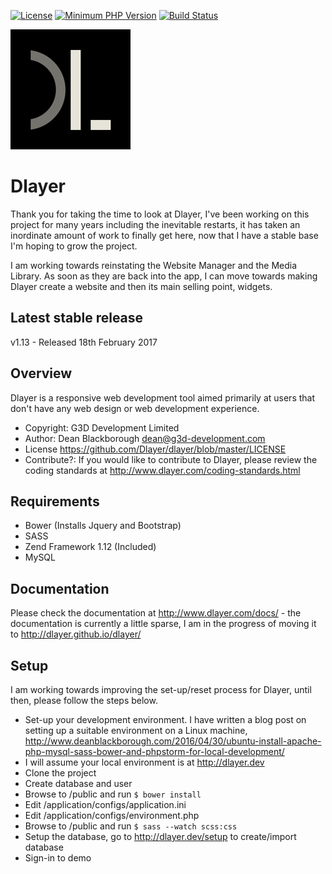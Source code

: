 [![License](https://img.shields.io/badge/license-MIT-blue.svg)](https://github.com/Dlayer/dlayer/blob/master/LICENSE)
[![Minimum PHP Version](https://img.shields.io/badge/php-%3E%3D%205.6-8892BF.svg)](https://php.net/)
[![Build Status](https://travis-ci.org/Dlayer/dlayer.svg?branch=master)](https://travis-ci.org/Dlayer/dlayer)

![Dlayer_Logo](public/images/favicon-192x192.png)

Dlayer
======

Thank you for taking the time to look at Dlayer, I've been working on this project for many years including the inevitable restarts, it has taken an inordinate amount of work to finally get here, now that I have a stable base I'm hoping to grow the project.

I am working towards reinstating the Website Manager and the Media Library. As soon as they are back into the app, I can move towards making Dlayer create a website and then its main selling point, widgets.

Latest stable release 
--------
v1.13 - Released 18th February 2017
 
Overview
--------

Dlayer is a responsive web development tool aimed primarily at users that don't have any web design or web development experience.

* Copyright: G3D Development Limited
* Author: Dean Blackborough <dean@g3d-development.com>
* License https://github.com/Dlayer/dlayer/blob/master/LICENSE
* Contribute?: If you would like to contribute to Dlayer, please review the coding standards at http://www.dlayer.com/coding-standards.html

Requirements
---------

* Bower (Installs Jquery and Bootstrap)
* SASS
* Zend Framework 1.12 (Included) 
* MySQL

Documentation 
---------

Please check the documentation at http://www.dlayer.com/docs/ - the documentation is currently a little sparse, I am in the progress of moving it to http://dlayer.github.io/dlayer/

Setup
---------

I am working towards improving the set-up/reset process for Dlayer, until then, please follow the steps below.

* Set-up your development environment. I have written a blog post on setting up a suitable environment on a Linux machine, http://www.deanblackborough.com/2016/04/30/ubuntu-install-apache-php-mysql-sass-bower-and-phpstorm-for-local-development/
* I will assume your local environment is at http://dlayer.dev
* Clone the project
* Create database and user
* Browse to /public and run ```$ bower install```
* Edit /application/configs/application.ini
* Edit /application/configs/environment.php
* Browse to /public and run ```$ sass --watch scss:css```
* Setup the database, go to http://dlayer.dev/setup to create/import database
* Sign-in to demo

